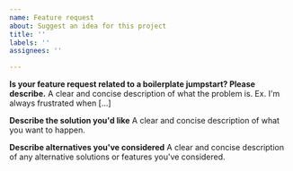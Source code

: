```yaml
---
name: Feature request
about: Suggest an idea for this project
title: ''
labels: ''
assignees: ''

---
```


**Is your feature request related to a boilerplate jumpstart? Please describe.**
A clear and concise description of what the problem is. Ex. I'm always frustrated when [...]

**Describe the solution you'd like**
A clear and concise description of what you want to happen.

**Describe alternatives you've considered**
A clear and concise description of any alternative solutions or features you've considered.